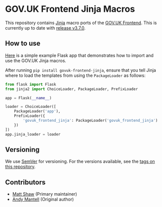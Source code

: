 # GOV.UK Frontend Jinja Macros

This repository contains [Jinja](https://jinja.palletsprojects.com/) macro ports of the [GOV.UK Frontend](https://github.com/alphagov/govuk-frontend). This is currently up to date with [release v3.7.0](https://github.com/alphagov/govuk-frontend/releases/tag/v3.7.0).

## How to use

[Here](https://github.com/matthew-shaw/govuk-frontend-jinja-example) is a simple example Flask app that demonstrates how to import and use the GOV.UK Jinja macros.

After running `pip install govuk-frontend-jinja`, ensure that you tell Jinja where to load the templates from using the `PackageLoader` as follows:

```python
from flask import Flask
from jinja2 import ChoiceLoader, PackageLoader, PrefixLoader

app = Flask(__name__)

loader = ChoiceLoader([
    PackageLoader('app'),
    PrefixLoader({
        'govuk_frontend_jinja': PackageLoader('govuk_frontend_jinja')
    })
])
app.jinja_loader = loader

```

## Versioning

We use [SemVer](http://semver.org/) for versioning. For the versions available, see the [tags on this repository](https://github.com/LandRegistry/govuk-frontend-jinja/tags).

## Contributors

- [Matt Shaw](https://github.com/matthew-shaw) (Primary maintainer)
- [Andy Mantell](https://github.com/andymantell) (Original author)
